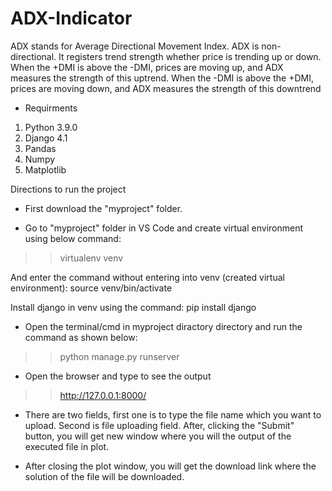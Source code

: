 # ADX-Indicator

ADX stands for Average Directional Movement Index. ADX is non-directional. It registers trend strength whether price is trending up or down. When the +DMI is above the -DMI, prices are moving up, and ADX measures the strength of this uptrend. When the -DMI is above the +DMI, prices are moving down, and ADX measures the strength of this downtrend

- Requirments
1. Python 3.9.0
2. Django 4.1
3. Pandas
4. Numpy
5. Matplotlib


Directions to run the project

- First download the "myproject" folder.

- Go to "myproject" folder in VS Code and create virtual environment using below command:
>> virtualenv venv

And enter the command without entering into venv (created virtual environment): source venv/bin/activate

Install django in venv using the command:
    pip install django

- Open the terminal/cmd in myproject diractory directory and run the command as shown below:
>> python manage.py runserver

- Open the browser and type to see the output
>> http://127.0.0.1:8000/

- There are two fields, first one is to type the file name which you want to upload. Second is file uploading field. After, clicking the "Submit" button, you will get new window where you will the output of the executed file in plot.

- After closing the plot window, you will get the download link where the solution of the file will be downloaded.
